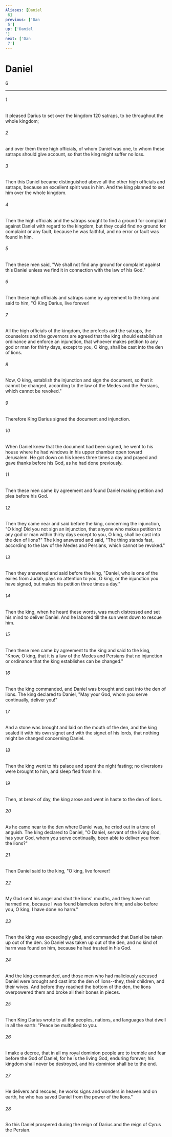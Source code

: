 ```yaml
---
Aliases: [Daniel 6]
previous: ['Dan 5']
up: ['Daniel']
next: ['Dan 7']
---
```

# Daniel 6

***
 

###### 1 
It pleased Darius to set over the kingdom 120 satraps, to be throughout the whole kingdom;  

###### 2 
and over them three high officials, of whom Daniel was one, to whom these satraps should give account, so that the king might suffer no loss.  

###### 3 
Then this Daniel became distinguished above all the other high officials and satraps, because an excellent spirit was in him. And the king planned to set him over the whole kingdom.  

###### 4 
Then the high officials and the satraps sought to find a ground for complaint against Daniel with regard to the kingdom, but they could find no ground for complaint or any fault, because he was faithful, and no error or fault was found in him.  

###### 5 
Then these men said, "We shall not find any ground for complaint against this Daniel unless we find it in connection with the law of his God."  

###### 6 
Then these high officials and satraps came by agreement to the king and said to him, "O King Darius, live forever!  

###### 7 
All the high officials of the kingdom, the prefects and the satraps, the counselors and the governors are agreed that the king should establish an ordinance and enforce an injunction, that whoever makes petition to any god or man for thirty days, except to you, O king, shall be cast into the den of lions.  

###### 8 
Now, O king, establish the injunction and sign the document, so that it cannot be changed, according to the law of the Medes and the Persians, which cannot be revoked."  

###### 9 
Therefore King Darius signed the document and injunction.  

###### 10 
When Daniel knew that the document had been signed, he went to his house where he had windows in his upper chamber open toward Jerusalem. He got down on his knees three times a day and prayed and gave thanks before his God, as he had done previously.  

###### 11 
Then these men came by agreement and found Daniel making petition and plea before his God.  

###### 12 
Then they came near and said before the king, concerning the injunction, "O king! Did you not sign an injunction, that anyone who makes petition to any god or man within thirty days except to you, O king, shall be cast into the den of lions?" The king answered and said, "The thing stands fast, according to the law of the Medes and Persians, which cannot be revoked."  

###### 13 
Then they answered and said before the king, "Daniel, who is one of the exiles from Judah, pays no attention to you, O king, or the injunction you have signed, but makes his petition three times a day."  

###### 14 
Then the king, when he heard these words, was much distressed and set his mind to deliver Daniel. And he labored till the sun went down to rescue him.  

###### 15 
Then these men came by agreement to the king and said to the king, "Know, O king, that it is a law of the Medes and Persians that no injunction or ordinance that the king establishes can be changed."  

###### 16 
Then the king commanded, and Daniel was brought and cast into the den of lions. The king declared to Daniel, "May your God, whom you serve continually, deliver you!"  

###### 17 
And a stone was brought and laid on the mouth of the den, and the king sealed it with his own signet and with the signet of his lords, that nothing might be changed concerning Daniel.  

###### 18 
Then the king went to his palace and spent the night fasting; no diversions were brought to him, and sleep fled from him.  

###### 19 
Then, at break of day, the king arose and went in haste to the den of lions.  

###### 20 
As he came near to the den where Daniel was, he cried out in a tone of anguish. The king declared to Daniel, "O Daniel, servant of the living God, has your God, whom you serve continually, been able to deliver you from the lions?"  

###### 21 
Then Daniel said to the king, "O king, live forever!  

###### 22 
My God sent his angel and shut the lions' mouths, and they have not harmed me, because I was found blameless before him; and also before you, O king, I have done no harm."  

###### 23 
Then the king was exceedingly glad, and commanded that Daniel be taken up out of the den. So Daniel was taken up out of the den, and no kind of harm was found on him, because he had trusted in his God.  

###### 24 
And the king commanded, and those men who had maliciously accused Daniel were brought and cast into the den of lions--they, their children, and their wives. And before they reached the bottom of the den, the lions overpowered them and broke all their bones in pieces.  

###### 25 
Then King Darius wrote to all the peoples, nations, and languages that dwell in all the earth: "Peace be multiplied to you.  

###### 26 
I make a decree, that in all my royal dominion people are to tremble and fear before the God of Daniel, for he is the living God,  enduring forever;  his kingdom shall never be destroyed,  and his dominion shall be to the end.   

###### 27 
He delivers and rescues;  he works signs and wonders  in heaven and on earth,  he who has saved Daniel  from the power of the lions."  

###### 28 
So this Daniel prospered during the reign of Darius and the reign of Cyrus the Persian.
